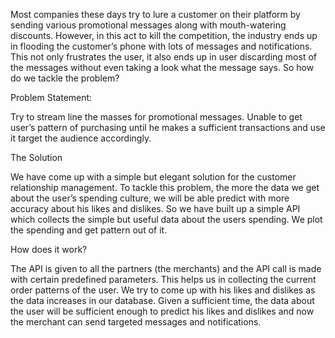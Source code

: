 Most companies these days try to lure a customer on their platform by sending various promotional messages along with mouth-watering discounts. However, in this act to kill the competition, the industry ends up in flooding the customer’s phone with lots of messages and notifications. This not only frustrates the user, it also ends up in user discarding most of the messages without even taking a look what the message says. So how do we tackle the problem?

Problem Statement:

Try to stream line the masses for promotional messages. Unable to get user’s pattern of purchasing until he makes a sufficient transactions and use it target the audience accordingly.

The Solution

We have come up with a simple but elegant solution for the customer relationship management. To tackle this problem, the more the data we get about the user’s spending culture, we will be able predict with more accuracy about his likes and dislikes. So we have built up a simple API which collects the simple but useful data about the users spending. We plot the spending and get pattern out of it.

How does it work?

The API is given to all the partners (the merchants) and the API call is made with certain predefined parameters. This helps us in collecting the current order patterns of the user. We try to come up with his likes and dislikes as the data increases in our database. Given a sufficient time, the data about the user will be sufficient enough to predict his likes and dislikes and now the merchant can send targeted messages and notifications.
